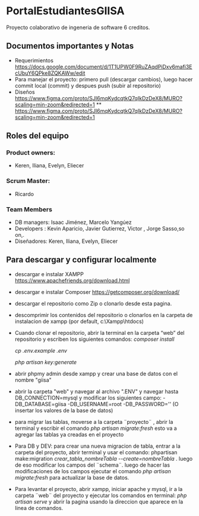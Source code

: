 # PortalEstudiantesGIISA
Proyecto colaborativo de ingeneria de software 6 creditos.

## Documentos importantes y Notas
* Requerimientos https://docs.google.com/document/d/1T1UPW0F9RuZAqdPiDxv6mafi3EcUbuY6QPke8ZQKAWw/edit
* Para manejar el proyecto: primero pull (descargar cambios), luego hacer commit local (commit) y despues push (subir al repositorio)
* Diseños https://www.figma.com/proto/SJI6mqKydcqtkQ7qIkDzDeX8/MURO?scaling=min-zoom&redirected=1
** https://www.figma.com/proto/SJI6mqKydcqtkQ7qIkDzDeX8/MURO?scaling=min-zoom&redirected=1


## Roles del equipo
### Product owners:
* Keren, Iliana, Evelyn, Eliecer

### Scrum Master:
* Ricardo

### Team Members
* DB managers: Isaac Jiménez, Marcelo Yangúez
* Developers : Kevin Aparicio, Javier Gutierrez, Victor , Jorge Sasso,so on,. 
* Diseñadores: Keren, Iliana, Evelyn, Eliecer

## Para descargar y configurar localmente
* descargar e instalar XAMPP https://www.apachefriends.org/download.html
* descargar e instalar Composer https://getcomposer.org/download/
* descargar el repositorio como Zip o clonarlo desde esta pagina.
* descomprimir los contenidos del repositorio o clonarlos en la carpeta de instalacion de xampp (por default, c:\Xampp\htdocs)
* Cuando clonar el repositorio, abrir la terminal en la carpeta “web” del repositorio y escriben los siguientes comandos:
  _composer install_
  
  _cp .env.example .env_
  
  _php artisan key:generate_

* abrir phpmy admin desde xampp y crear una base de datos con el nombre "giisa"
* abrir la carpeta "web" y navegar al archivo ".ENV" y navegar hasta DB_CONNECTION=mysql y modificar los siguientes campo:
  -DB_DATABASE=giisa
  -DB_USERNAME=root
  -DB_PASSWORD='' (O insertar los valores de la base de datos)   
* para migrar las tablas, moverse a la carpeta ¨proyecto¨ , abrir la terminal y escribir el comando _php artisan migrate:fresh_ esto va a agregar las tablas ya creadas en el proyecto
* Para DB y DEV: para crear una nueva migracion de tabla, entrar a la carpeta del proyecto, abrir terminal y usar el comando: phpartisan  make:migration _crear_tabla_nombreTabla --create=nombreTabla_ . luego de eso modificar los campos del ¨schema¨. luego de hacer las modificaciones de los campos ejecutar el comando _php artisan migrate:fresh_ para actualizar la base de datos.
* Para levantar el proyecto, abrir xampp, iniciar apache y mysql, ir a la carpeta ¨web¨ del proyecto y ejecutar los comandos en terminal: _php artisan serve_ y abrir la pagina usando la direccion que aparece en la linea de comandos. 
